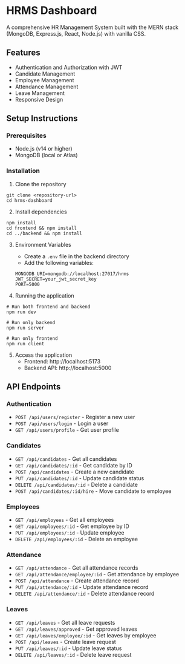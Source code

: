 # HRMS Dashboard

A comprehensive HR Management System built with the MERN stack (MongoDB, Express.js, React, Node.js) with vanilla CSS.

## Features

- Authentication and Authorization with JWT
- Candidate Management
- Employee Management
- Attendance Management
- Leave Management
- Responsive Design

## Setup Instructions

### Prerequisites

- Node.js (v14 or higher)
- MongoDB (local or Atlas)

### Installation

1. Clone the repository
```
git clone <repository-url>
cd hrms-dashboard
```

2. Install dependencies
```
npm install
cd frontend && npm install
cd ../backend && npm install
```

3. Environment Variables
   - Create a `.env` file in the backend directory
   - Add the following variables:
   ```
   MONGODB_URI=mongodb://localhost:27017/hrms
   JWT_SECRET=your_jwt_secret_key
   PORT=5000
   ```

4. Running the application
```
# Run both frontend and backend
npm run dev

# Run only backend
npm run server

# Run only frontend
npm run client
```

5. Access the application
   - Frontend: http://localhost:5173
   - Backend API: http://localhost:5000

## API Endpoints

### Authentication
- `POST /api/users/register` - Register a new user
- `POST /api/users/login` - Login a user
- `GET /api/users/profile` - Get user profile

### Candidates
- `GET /api/candidates` - Get all candidates
- `GET /api/candidates/:id` - Get candidate by ID
- `POST /api/candidates` - Create a new candidate
- `PUT /api/candidates/:id` - Update candidate status
- `DELETE /api/candidates/:id` - Delete a candidate
- `POST /api/candidates/:id/hire` - Move candidate to employee

### Employees
- `GET /api/employees` - Get all employees
- `GET /api/employees/:id` - Get employee by ID
- `PUT /api/employees/:id` - Update employee
- `DELETE /api/employees/:id` - Delete an employee

### Attendance
- `GET /api/attendance` - Get all attendance records
- `GET /api/attendance/employee/:id` - Get attendance by employee
- `POST /api/attendance` - Create attendance record
- `PUT /api/attendance/:id` - Update attendance record
- `DELETE /api/attendance/:id` - Delete attendance record

### Leaves
- `GET /api/leaves` - Get all leave requests
- `GET /api/leaves/approved` - Get approved leaves
- `GET /api/leaves/employee/:id` - Get leaves by employee
- `POST /api/leaves` - Create leave request
- `PUT /api/leaves/:id` - Update leave status
- `DELETE /api/leaves/:id` - Delete leave request 